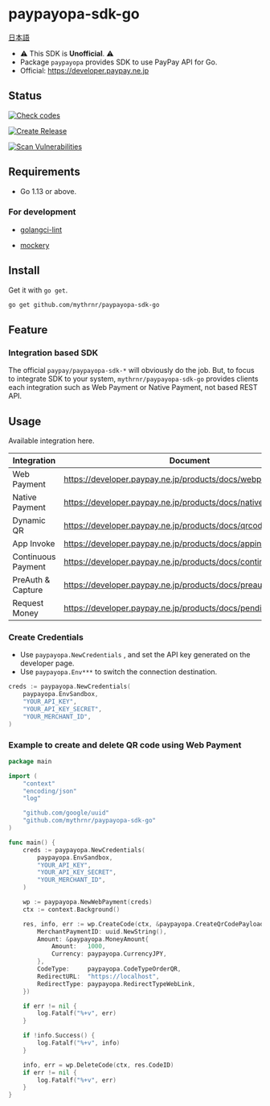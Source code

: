 # paypayopa-sdk-go

[日本語](./README.jp.md)

- ⚠️ This SDK is **Unofficial**. ⚠️
- Package `paypayopa` provides SDK to use PayPay API for Go.
- Official: https://developer.paypay.ne.jp

## Status

[![Check codes](https://github.com/mythrnr/paypayopa-sdk-go/actions/workflows/check-code.yaml/badge.svg)](https://github.com/mythrnr/paypayopa-sdk-go/actions/workflows/check-code.yaml)

[![Create Release](https://github.com/mythrnr/paypayopa-sdk-go/actions/workflows/release.yaml/badge.svg)](https://github.com/mythrnr/paypayopa-sdk-go/actions/workflows/release.yaml)

[![Scan Vulnerabilities](https://github.com/mythrnr/paypayopa-sdk-go/actions/workflows/scan-vulnerabilities.yaml/badge.svg)](https://github.com/mythrnr/paypayopa-sdk-go/actions/workflows/scan-vulnerabilities.yaml)

## Requirements

- Go 1.13 or above.

### For development

- [golangci-lint](https://golangci-lint.run)

- [mockery](https://github.com/vektra/mockery)

## Install

Get it with `go get`.

```bash
go get github.com/mythrnr/paypayopa-sdk-go
```

## Feature

### Integration based SDK

The official `paypay/paypayopa-sdk-*` will obviously do the job.
But, to focus to integrate SDK to your system, `mythrnr/paypayopa-sdk-go`
provides clients each integration such as Web Payment or Native Payment,
not based REST API.

## Usage

Available integration here.

|Integration|Document|
|-|-|
|Web Payment|https://developer.paypay.ne.jp/products/docs/webpayment|
|Native Payment|https://developer.paypay.ne.jp/products/docs/nativepayment|
|Dynamic QR|https://developer.paypay.ne.jp/products/docs/qrcode|
|App Invoke|https://developer.paypay.ne.jp/products/docs/appinvoke|
|Continuous Payment|https://developer.paypay.ne.jp/products/docs/continuouspayment|
|PreAuth & Capture|https://developer.paypay.ne.jp/products/docs/preauthcapture|
|Request Money|https://developer.paypay.ne.jp/products/docs/pendingpayment|

### Create Credentials

- Use `paypayopa.NewCredentials` , and set the API key generated on the developer page.
- Use `paypayopa.Env***` to switch the connection destination.

```go
creds := paypayopa.NewCredentials(
    paypayopa.EnvSandbox,
    "YOUR_API_KEY",
    "YOUR_API_KEY_SECRET",
    "YOUR_MERCHANT_ID",
)
```

### Example to create and delete QR code using Web Payment

```go
package main

import (
    "context"
    "encoding/json"
    "log"

    "github.com/google/uuid"
    "github.com/mythrnr/paypayopa-sdk-go"
)

func main() {
    creds := paypayopa.NewCredentials(
        paypayopa.EnvSandbox,
        "YOUR_API_KEY",
        "YOUR_API_KEY_SECRET",
        "YOUR_MERCHANT_ID",
    )

    wp := paypayopa.NewWebPayment(creds)
    ctx := context.Background()

    res, info, err := wp.CreateCode(ctx, &paypayopa.CreateQrCodePayload{
        MerchantPaymentID: uuid.NewString(),
        Amount: &paypayopa.MoneyAmount{
            Amount:   1000,
            Currency: paypayopa.CurrencyJPY,
        },
        CodeType:     paypayopa.CodeTypeOrderQR,
        RedirectURL:  "https://localhost",
        RedirectType: paypayopa.RedirectTypeWebLink,
    })

    if err != nil {
        log.Fatalf("%+v", err)
    }

    if !info.Success() {
        log.Fatalf("%+v", info)
    }

    info, err = wp.DeleteCode(ctx, res.CodeID)
    if err != nil {
        log.Fatalf("%+v", err)
    }
}
```
